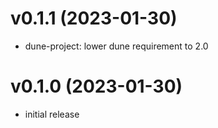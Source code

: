 # v0.1.1 (2023-01-30)

- dune-project: lower dune requirement to 2.0

# v0.1.0 (2023-01-30)

- initial release
